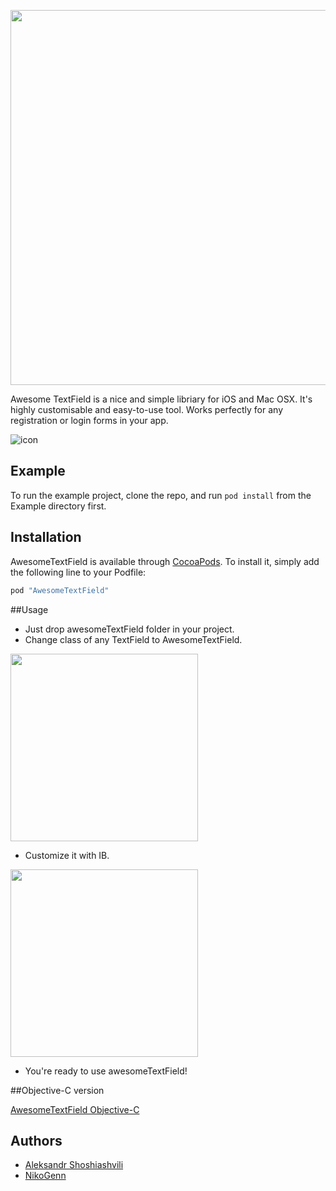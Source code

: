 <img src="http://nmaidanov.ru/awesometextfield/atext.png" width="600px"></img>

 

Awesome TextField is a nice and simple libriary for iOS and Mac OSX. It's highly customisable and easy-to-use tool. Works perfectly for any registration or login forms in your app. 

![icon](http://nmaidanov.ru/awesometextfield/afield.gif)

## Example

To run the example project, clone the repo, and run `pod install` from the Example directory first.

## Installation

AwesomeTextField is available through [CocoaPods](http://cocoapods.org). To install
it, simply add the following line to your Podfile:

```ruby
pod "AwesomeTextField"
```


##Usage
<em></em>

* Just drop awesomeTextField folder in your project.
* Change class of any TextField to AwesomeTextField.

<img src="http://nmaidanov.ru/awesometextfield/class.png" width="300px"></img>

* Customize it with IB.

<img src="http://nmaidanov.ru/awesometextfield/customize.png" width="300px"></img>


* You're ready to use awesomeTextField!

##Objective-C version
<em></em>

[AwesomeTextField Objective-C](https://github.com/NikoGenn/AwesomeTextField)

## Authors
* [Aleksandr Shoshiashvili](https://github.com/aleksandrshoshiashvili)
* [NikoGenn](https://github.com/NikoGenn)
